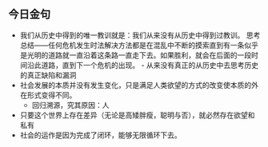 ## 今日金句

- 我们从历史中得到的唯一教训就是：我们从来没有从历史中得到过教训。
	思考总结——任何危机发生时法解决方法都是在混乱中不断的摸索直到有一条似乎是光明的道路就一直沿着这条路一直走下去。如果胜利，就会在后面的一段时间沿此道路，直到下一个危机的出现。
		- 从来没有真正的从历史中去思考历史的真正缺陷和漏洞
- 社会发展的本质并没有发生变化，只是满足人类欲望的方式的改变使本质的外在形式变得不同。
	- 回归溯源，究其原因：人
- 只要这个世界上存在差异（无论是高矮胖瘦，聪明与否），就必然存在欲望和私有
- 社会的运作是因为完成了闭环，能够无限循环下去。